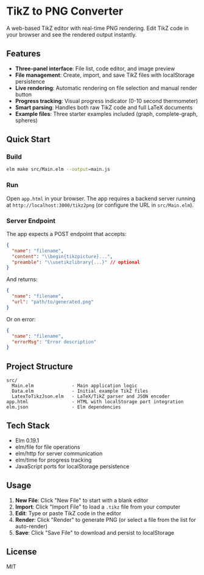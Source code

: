# TikZ to PNG Converter

A web-based TikZ editor with real-time PNG rendering. Edit TikZ code in your browser and see the rendered output instantly.

## Features

- **Three-panel interface**: File list, code editor, and image preview
- **File management**: Create, import, and save TikZ files with localStorage persistence
- **Live rendering**: Automatic rendering on file selection and manual render button
- **Progress tracking**: Visual progress indicator (0-10 second thermometer)
- **Smart parsing**: Handles both raw TikZ code and full LaTeX documents
- **Example files**: Three starter examples included (graph, complete-graph, spheres)

## Quick Start

### Build

```bash
elm make src/Main.elm --output=main.js
```

### Run

Open `app.html` in your browser. The app requires a backend server running at `http://localhost:3000/tikz2png` (or configure the URL in `src/Main.elm`).

### Server Endpoint

The app expects a POST endpoint that accepts:

```json
{
  "name": "filename",
  "content": "\\begin{tikzpicture}...",
  "preamble": "\\usetikzlibrary{...}" // optional
}
```

And returns:

```json
{
  "name": "filename",
  "url": "path/to/generated.png"
}
```

Or on error:

```json
{
  "name": "filename",
  "errorMsg": "Error description"
}
```

## Project Structure

```
src/
  Main.elm              - Main application logic
  Data.elm              - Initial example TikZ files
  LatexToTikzJson.elm   - LaTeX/TikZ parser and JSON encoder
app.html                - HTML with localStorage port integration
elm.json                - Elm dependencies
```

## Tech Stack

- Elm 0.19.1
- elm/file for file operations
- elm/http for server communication
- elm/time for progress tracking
- JavaScript ports for localStorage persistence

## Usage

1. **New File**: Click "New File" to start with a blank editor
2. **Import**: Click "Import File" to load a `.tikz` file from your computer
3. **Edit**: Type or paste TikZ code in the editor
4. **Render**: Click "Render" to generate PNG (or select a file from the list for auto-render)
5. **Save**: Click "Save File" to download and persist to localStorage

## License

MIT

